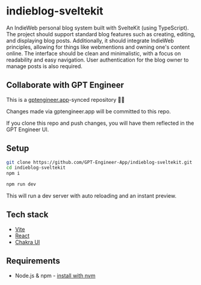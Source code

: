 # indieblog-sveltekit

An IndieWeb personal blog system built with SvelteKit (using TypeScript). The project should support standard blog features such as creating, editing, and displaying blog posts. Additionally, it should integrate IndieWeb principles, allowing for things like webmentions and owning one's content online. The interface should be clean and minimalistic, with a focus on readability and easy navigation. User authentication for the blog owner to manage posts is also required.

## Collaborate with GPT Engineer

This is a [gptengineer.app](https://gptengineer.app)-synced repository 🌟🤖

Changes made via gptengineer.app will be committed to this repo.

If you clone this repo and push changes, you will have them reflected in the GPT Engineer UI.

## Setup

```sh
git clone https://github.com/GPT-Engineer-App/indieblog-sveltekit.git
cd indieblog-sveltekit
npm i
```

```sh
npm run dev
```

This will run a dev server with auto reloading and an instant preview.

## Tech stack

- [Vite](https://vitejs.dev/)
- [React](https://react.dev/)
- [Chakra UI](https://chakra-ui.com/)

## Requirements

- Node.js & npm - [install with nvm](https://github.com/nvm-sh/nvm#installing-and-updating)
